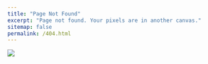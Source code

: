 ```yaml
---
title: "Page Not Found"
excerpt: "Page not found. Your pixels are in another canvas."
sitemap: false
permalink: /404.html
---
```


![](https://cdn.clien.net/web/api/file/F01/12204564/221a6c7811486c.png?w=850&h=30000)

